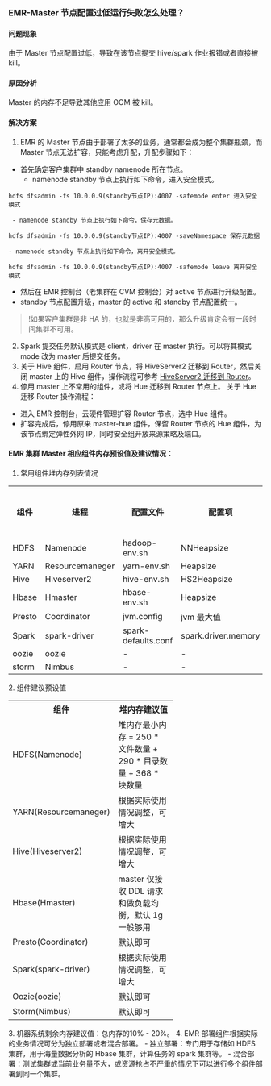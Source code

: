 ### EMR-Master 节点配置过低运行失败怎么处理？
#### 问题现象
由于 Master 节点配置过低，导致在该节点提交 hive/spark 作业报错或者直接被 kill。

#### 原因分析
Master 的内存不足导致其他应用 OOM 被 kill。

#### 解决方案
1. EMR 的 Master 节点由于部署了太多的业务，通常都会成为整个集群瓶颈，而 Master 节点无法扩容，只能考虑升配，升配步骤如下：
 - 首先确定客户集群中 standby namenode 所在节点。
    - namenode standby 节点上执行如下命令，进入安全模式。
```
hdfs dfsadmin -fs 10.0.0.9(standby节点IP):4007 -safemode enter 进入安全模式
```
     - namenode standby 节点上执行如下命令，保存元数据。
```
hdfs dfsadmin -fs 10.0.0.9(standby节点IP):4007 -saveNamespace 保存元数据
```
    - namenode standby 节点上执行如下命令，离开安全模式。
```
hdfs dfsadmin -fs 10.0.0.9(standby节点IP):4007 -safemode leave 离开安全模式
```
 - 然后在 EMR 控制台（老集群在 CVM 控制台）对 active 节点进行升级配置。
 - standby 节点配置升级，master 的 active 和 standby 节点配置统一。
>!如果客户集群是非 HA 的，也就是非高可用的，那么升级肯定会有一段时间集群不可用。
2. Spark 提交任务默认模式是 client，driver 在 master 执行。可以将其模式 mode 改为 master 后提交任务。
3. 关于 Hive 组件，启用 Router 节点，将 HiveServer2 迁移到 Router，然后关闭 master 上的 Hive 组件，操作流程可参考 [HiveServer2 迁移到 Router](https://cloud.tencent.com/document/product/589/41198)。
4. 停用 master 上不常用的组件，或将 Hue 迁移到 Router 节点上。
关于 Hue 迁移 Router 操作流程：
 - 进入 EMR 控制台，云硬件管理扩容 Router 节点，选中 Hue 组件。
 - 扩容完成后，停用原来 master-hue 组件，保留 Router 节点的 Hue 组件，为该节点绑定弹性外网 IP，同时安全组开放来源策略及端口。

#### EMR 集群 Master 相应组件内存预设值及建议情况：
1. 常用组件堆内存列表情况
<table>
   <tr>
      <th style="width: 80px;">组件</th>
      <th style="width: 100px;">进程</th>
      <th style="width: 80px;">配置文件</th>
      <th style="width: 110px;">配置项</th>
			<th style="width: 110px;">默认堆内存 mb</th>
   </tr>
   <tr>
      <td>HDFS</td>
      <td>Namenode</td>
      <td>hadoop-env.sh</td>
      <td>NNHeapsize</td>
      <td>4096</td>
   </tr>
   <tr>
      <td>YARN</td>
      <td>Resourcemaneger</td>
      <td>yarn-env.sh</td>
      <td>Heapsize</td>
      <td>2000</td>
   </tr>
   <tr>
      <td>Hive</td>
      <td>Hiveserver2</td>
      <td>hive-env.sh</td>
			<td>HS2Heapsize</td>
      <td>4096</td>
   </tr>
   <tr>
      <td>Hbase</td>
      <td>Hmaster</td>
      <td>hbase-env.sh</td>
      <td>Heapsize</td>
      <td>1024</td>
   </tr>
   <tr>
      <td>Presto</td>
      <td>Coordinator</td>
      <td>jvm.config</td>
      <td>jvm 最大值</td>
      <td>3gb</td>
	 </tr>
	  <tr>
      <td>Spark</td>
      <td>spark-driver</td>
      <td>spark-defaults.conf</td>
      <td>spark.driver.memory</td>
      <td>1024</td>
	 </tr>
	 <tr>
      <td>oozie</td>
      <td>oozie</td>
      <td>-</td>
      <td>-</td>
      <td>1024</td>
	 </tr>
	  <tr>
      <td>storm</td>
      <td>Nimbus</td>
      <td>-</td>
      <td>-</td>
      <td>1024</td>
	 </tr>
</table>
2. 组件建议预设值
<table>
   <tr>
      <th style="width: 80px;">组件</th>
      <th style="width: 100px;">堆内存建议值</th>
   </tr>
   <tr>
      <td>HDFS(Namenode)</td>
      <td>堆内存最小内存 = 250 * 文件数量 + 290 * 目录数量 + 368 * 块数量</td>
   </tr>
   <tr>
      <td>YARN(Resourcemaneger) </td>
      <td>根据实际使用情况调整，可增大</td>
   </tr>
   <tr>
      <td>Hive(Hiveserver2)</td>
      <td>根据实际使用情况调整，可增大 </td>
   </tr>
   <tr>
      <td>Hbase(Hmaster)</td>
      <td>master 仅接收 DDL 请求和做负载均衡，默认 1g 一般够用 </td>
   </tr>
   <tr>
      <td>Presto(Coordinator)</td>
      <td>默认即可</td>
	 </tr>
	  <tr>
      <td>Spark(spark-driver)</td>
      <td>根据实际使用情况调整，可增大</td>
	 </tr>
	 <tr>
      <td>Oozie(oozie)</td>
      <td>默认即可</td>
	 </tr>
	  <tr>
      <td>Storm(Nimbus)</td>
      <td>默认即可</td>
	 </tr>
</table>
3. 机器系统剩余内存建议值：总内存的10% - 20%。
4. EMR 部署组件根据实际的业务情况可分为独立部署或者混合部署。
 - 独立部署：专门用于存储如 HDFS 集群，用于海量数据分析的 Hbase 集群，计算任务的 spark 集群等。
 - 混合部署：测试集群或当前业务量不大，或资源抢占不严重的情况下可以进行多个组件部署到同一个集群。



